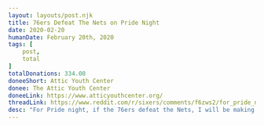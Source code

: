```yaml
---
layout: layouts/post.njk
title: 76ers Defeat The Nets on Pride Night
date: 2020-02-20
humanDate: February 20th, 2020
tags: [
    post,
    total
]
totalDonations: 334.00
doneeShort: Attic Youth Center
donee: The Attic Youth Center
doneeLink: https://www.atticyouthcenter.org/
threadLink: https://www.reddit.com/r/sixers/comments/f6zws2/for_pride_night_if_the_76ers_defeat_the_nets_i/
desc: "For Pride night, if the 76ers defeat the Nets, I will be making a $50 donation to the Attic Youth Center in Philadelphia. Who’s with me?!"
---
```




